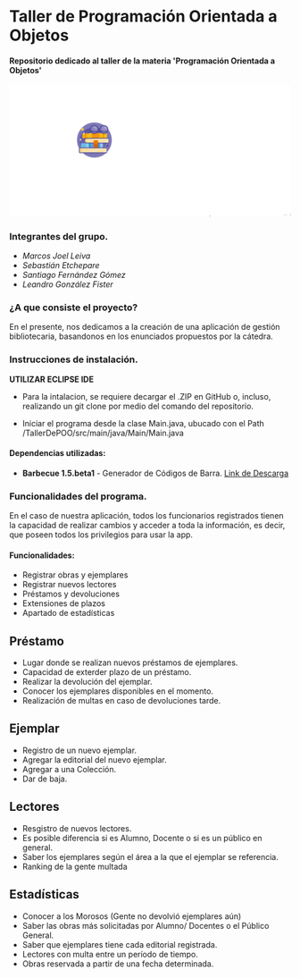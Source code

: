 # Taller de Programación Orientada a Objetos

#### Repositorio dedicado al taller de la materia 'Programación Orientada a Objetos'

![](https://github.com/MarquitosLev/POOTaller/blob/test/TallerDePOO/src/main/java/imagenes/logo.png?raw=true)

### Integrantes del grupo.
  
  * *Marcos Joel Leiva*
  * *Sebastián Etchepare*
  * *Santiago Fernández Gómez*
  * *Leandro González Fister*
 
### ¿A que consiste el proyecto?

  En el presente, nos dedicamos a la creación de una aplicación de gestión bibliotecaria, basandonos en los enunciados propuestos por la cátedra.
 
### Instrucciones de instalación.

**UTILIZAR ECLIPSE IDE**
 
  * Para la intalacion, se requiere decargar el .ZIP en GitHub o, incluso, realizando un git clone por medio del comando del repositorio.
  
  * Iniciar el programa desde la clase Main.java, ubucado con el Path /TallerDePOO/src/main/java/Main/Main.java
 
   #### Dependencias utilizadas:
 
 * **Barbecue 1.5.beta1** - Generador de Códigos de Barra. [Link de Descarga](https://sourceforge.net/projects/barbecue/files/barbecue/1.5-beta1/)
 
### Funcionalidades del programa.
 
  En el caso de nuestra aplicación, todos los funcionarios registrados tienen la capacidad de realizar cambios y acceder a toda la información, es decir, que     poseen todos los privilegios para usar la app. 

 #### Funcionalidades:
 
 * Registrar obras y ejemplares
 * Registrar nuevos lectores
 * Préstamos y devoluciones
 * Extensiones de plazos
 * Apartado de estadísticas

## Préstamo

* Lugar donde se realizan nuevos préstamos de ejemplares. 
* Capacidad de exterder plazo de un préstamo.
* Realizar la devolución del ejemplar.
* Conocer los ejemplares disponibles en el momento.
* Realización de multas en caso de devoluciones tarde.
 
 ## Ejemplar
 
 * Registro de un nuevo ejemplar.
 * Agregar la editorial del nuevo ejemplar.
 * Agregar a una Colección.
 * Dar de baja.

## Lectores

* Resgistro de nuevos lectores.
* Es posible diferencia si es Alumno, Docente o si es un público en general.
* Saber los ejemplares según el área a la que el ejemplar se referencia.
* Ranking de la gente multada

## Estadísticas

* Conocer a los Morosos (Gente no devolvió ejemplares aún)
* Saber las obras más solicitadas por Alumno/ Docentes o el Público General.
* Saber que ejemplares tiene cada editorial registrada.
* Lectores con multa entre un período de tiempo.
* Obras reservada a partir de una fecha determinada.
 
 
 
 
